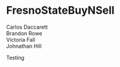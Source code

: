 # FresnoStateBuyNSell

  Carlos Daccarett
 <br> Brandon Rowe
 <br> Victoria Fall
 <br> Johnathan Hill

Testing 
